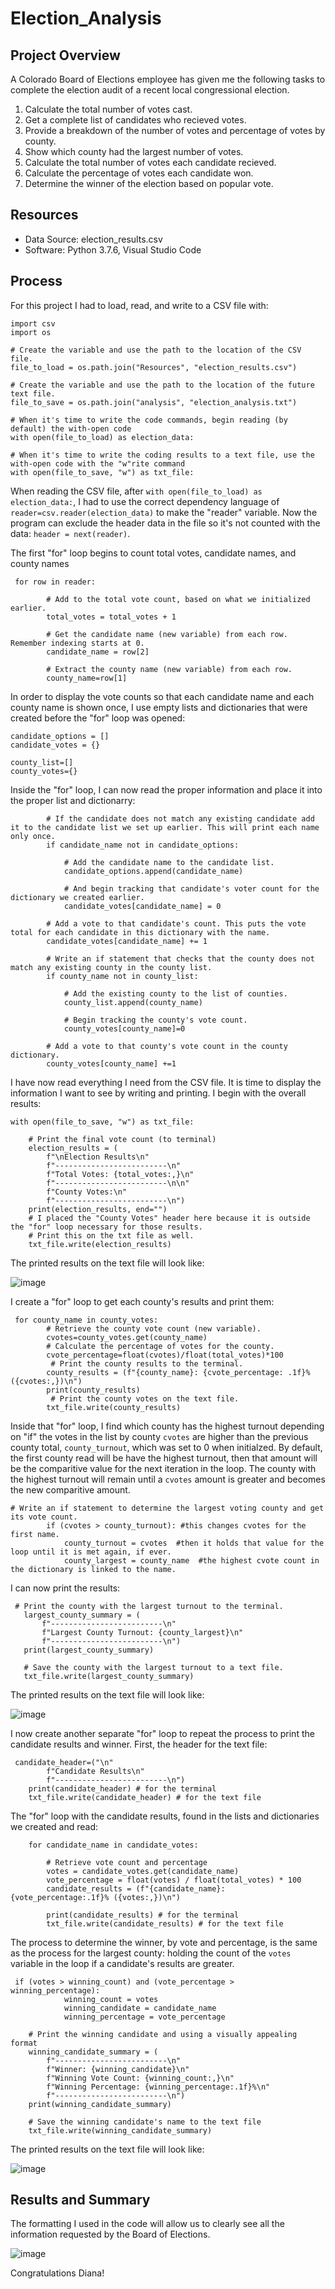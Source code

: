 # Election_Analysis

## Project Overview
A Colorado Board of Elections employee has given me the following tasks to complete the election audit of a recent local congressional election.

1. Calculate the total number of votes cast.
2. Get a complete list of candidates who recieved votes.
3. Provide a breakdown of the number of votes and percentage of votes by county.
4. Show which county had the largest number of votes.
5. Calculate the total number of votes each candidate recieved.
6. Calculate the percentage of votes each candidate won.
7. Determine the winner of the election based on popular vote.

## Resources
- Data Source: election_results.csv
- Software: Python 3.7.6, Visual Studio Code

## Process
For this project I had to load, read, and write to a CSV file with:

```
import csv
import os
```
```
# Create the variable and use the path to the location of the CSV file.
file_to_load = os.path.join("Resources", "election_results.csv")
```
```
# Create the variable and use the path to the location of the future text file.
file_to_save = os.path.join("analysis", "election_analysis.txt")
```
```
# When it's time to write the code commands, begin reading (by default) the with-open code
with open(file_to_load) as election_data:
```
```
# When it's time to write the coding results to a text file, use the with-open code with the "w"rite command
with open(file_to_save, "w") as txt_file:
```
When reading the CSV file, after `with open(file_to_load) as election_data:`, I had to use the correct dependency language of `reader=csv.reader(election_data)` to make the "reader" variable.  Now the program can exclude the header data in the file so it's not counted with the data:  `header = next(reader)`.

The first "for" loop begins to count total votes, candidate names, and county names
```
 for row in reader:

        # Add to the total vote count, based on what we initialized earlier.
        total_votes = total_votes + 1

        # Get the candidate name (new variable) from each row. Remember indexing starts at 0.
        candidate_name = row[2]

        # Extract the county name (new variable) from each row.
        county_name=row[1]
```
In order to display the vote counts so that each candidate name and each county name is shown once, I use empty lists and dictionaries that were created before the "for" loop was opened:
```
candidate_options = []
candidate_votes = {}

county_list=[]
county_votes={}
```
Inside the "for" loop, I can now read the proper information and place it into the proper list and dictionarry:
```
        # If the candidate does not match any existing candidate add it to the candidate list we set up earlier. This will print each name only once.
        if candidate_name not in candidate_options:

            # Add the candidate name to the candidate list.
            candidate_options.append(candidate_name)

            # And begin tracking that candidate's voter count for the dictionary we created earlier.
            candidate_votes[candidate_name] = 0

        # Add a vote to that candidate's count. This puts the vote total for each candidate in this dictionary with the name.
        candidate_votes[candidate_name] += 1

        # Write an if statement that checks that the county does not match any existing county in the county list.
        if county_name not in county_list:

            # Add the existing county to the list of counties.
            county_list.append(county_name)

            # Begin tracking the county's vote count.
            county_votes[county_name]=0

        # Add a vote to that county's vote count in the county dictionary.
        county_votes[county_name] +=1
```
I have now read everything I need from the CSV file.  It is time to display the information I want to see by writing and printing.
I begin with the overall results:
```
with open(file_to_save, "w") as txt_file:

    # Print the final vote count (to terminal)
    election_results = (
        f"\nElection Results\n"
        f"-------------------------\n"
        f"Total Votes: {total_votes:,}\n"
        f"-------------------------\n\n"
        f"County Votes:\n"
        f"-------------------------\n")   
    print(election_results, end="")
    # I placed the "County Votes" header here because it is outside the "for" loop necessary for those results.
    # Print this on the txt file as well.
    txt_file.write(election_results)
```
The printed results on the text file will look like:

![image](https://github.com/jakatz87/Election_Analysis/blob/main/Resources/General%20Results%20Header.png)


I create a "for" loop to get each county's results and print them:
```
 for county_name in county_votes:
        # Retrieve the county vote count (new variable).
        cvotes=county_votes.get(county_name)
        # Calculate the percentage of votes for the county.
        cvote_percentage=float(cvotes)/float(total_votes)*100
         # Print the county results to the terminal.
        county_results = (f"{county_name}: {cvote_percentage: .1f}% ({cvotes:,})\n")
        print(county_results)
         # Print the county votes on the text file.
        txt_file.write(county_results)
```
Inside that "for" loop, I find which county has the highest turnout depending on "if" the votes in the list by county `cvotes` are higher than the previous county total, `county_turnout`, which was set to 0 when initialzed.  By default, the first county read will be have the highest turnout, then that amount will be the comparitive value for the next iteration in the loop.  The county with the highest turnout will remain until a `cvotes` amount is greater and becomes the new comparitive amount.
```
# Write an if statement to determine the largest voting county and get its vote count.
        if (cvotes > county_turnout): #this changes cvotes for the first name.
            county_turnout = cvotes  #then it holds that value for the loop until it is met again, if ever.
            county_largest = county_name  #the highest cvote count in the dictionary is linked to the name.
 ```
 I can now print the results:
 ```
  # Print the county with the largest turnout to the terminal.
    largest_county_summary = (
        f"-------------------------\n"
        f"Largest County Turnout: {county_largest}\n"
        f"-------------------------\n")
    print(largest_county_summary)

    # Save the county with the largest turnout to a text file.
    txt_file.write(largest_county_summary)
```
The printed results on the text file will look like:

![image](https://github.com/jakatz87/Election_Analysis/blob/main/Resources/County%20Turnout%20Print%20Results.png)


I now create another separate "for" loop to repeat the process to print the candidate results and winner.
First, the header for the text file:
```
 candidate_header=("\n"
        f"Candidate Results\n"
        f"-------------------------\n")
    print(candidate_header) # for the terminal
    txt_file.write(candidate_header) # for the text file
```
The "for" loop with the candidate results, found in the lists and dictionaries we created and read:
```
    for candidate_name in candidate_votes:

        # Retrieve vote count and percentage
        votes = candidate_votes.get(candidate_name)
        vote_percentage = float(votes) / float(total_votes) * 100
        candidate_results = (f"{candidate_name}: {vote_percentage:.1f}% ({votes:,})\n")

        print(candidate_results) # for the terminal
        txt_file.write(candidate_results) # for the text file
```
The process to determine the winner, by vote and percentage, is the same as the process for the largest county: holding the count of the `votes` variable in the loop if a candidate's results are greater.
```
 if (votes > winning_count) and (vote_percentage > winning_percentage):
            winning_count = votes
            winning_candidate = candidate_name
            winning_percentage = vote_percentage

    # Print the winning candidate and using a visually appealing format
    winning_candidate_summary = (
        f"-------------------------\n"
        f"Winner: {winning_candidate}\n"
        f"Winning Vote Count: {winning_count:,}\n"
        f"Winning Percentage: {winning_percentage:.1f}%\n"
        f"-------------------------\n")
    print(winning_candidate_summary)

    # Save the winning candidate's name to the text file
    txt_file.write(winning_candidate_summary)
```
The printed results on the text file will look like:

![image](https://github.com/jakatz87/Election_Analysis/blob/main/Resources/Candidate%20Print%20Results.png)


## Results and Summary
The formatting I used in the code will allow us to clearly see all the information requested by the Board of Elections.

![image](https://github.com/jakatz87/Election_Analysis/blob/main/Resources/Results%20Screenshot.png)

Congratulations Diana!
